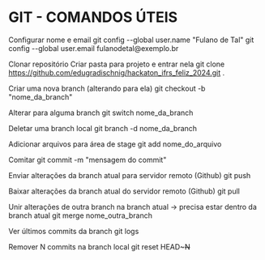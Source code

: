 <h1>GIT - COMANDOS ÚTEIS</h1>
Configurar nome e email
git config --global user.name "Fulano de Tal" git config --global user.email fulanodetal@exemplo.br

Clonar repositório
Criar pasta para projeto e entrar nela git clone https://github.com/edugradischnig/hackaton_ifrs_feliz_2024.git .

Criar uma nova branch (alterando para ela)
git checkout -b "nome_da_branch"

Alterar para alguma branch
git switch nome_da_branch

Deletar uma branch local
git branch -d nome_da_branch

Adicionar arquivos para área de stage
git add nome_do_arquivo

Comitar
git commit -m "mensagem do commit"

Enviar alterações da branch atual para servidor remoto (Github)
git push

Baixar alterações da branch atual do servidor remoto (Github)
git pull

Unir alterações de outra branch na branch atual
-> precisa estar dentro da branch atual git merge nome_outra_branch

Ver últimos commits da branch
git logs

Remover N commits na branch local
git reset HEAD~~~N~~
